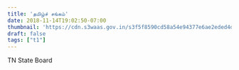 ```yaml
---
title: 'தமிழ்ச் சங்கம்'
date: 2018-11-14T19:02:50-07:00
thumbnail: 'https://cdn.s3waas.gov.in/s3f5f8590cd58a54e94377e6ae2eded4d9/uploads/bfi_thumb/2018062832-olwdoms8jrr8mi0xhbr9vgklmr9cqq10lif04ie9k0.jpg'
draft: false
tags: ["t1"]
---
```


TN State Board
